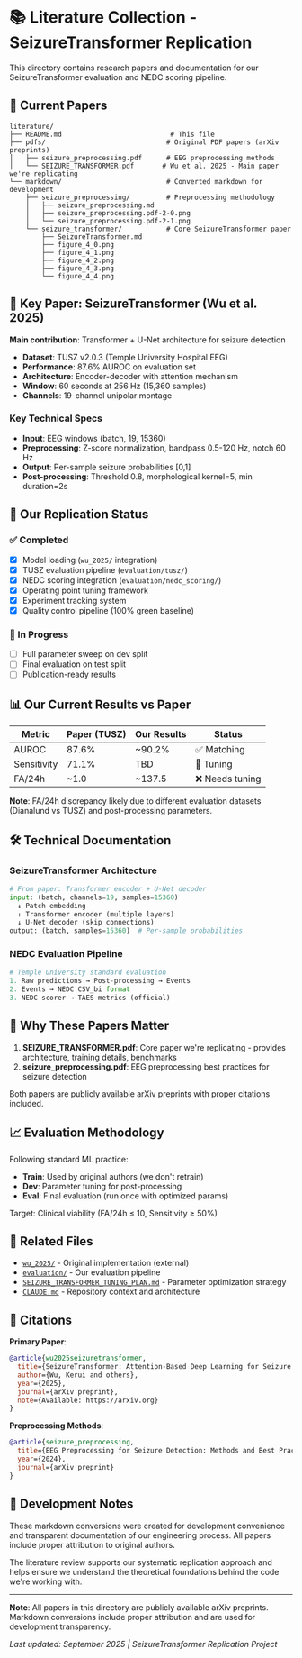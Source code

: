 # 📚 Literature Collection - SeizureTransformer Replication

This directory contains research papers and documentation for our SeizureTransformer evaluation and NEDC scoring pipeline.

## 📁 Current Papers

```
literature/
├── README.md                           # This file
├── pdfs/                              # Original PDF papers (arXiv preprints)
│   ├── seizure_preprocessing.pdf      # EEG preprocessing methods
│   └── SEIZURE_TRANSFORMER.pdf       # Wu et al. 2025 - Main paper we're replicating
└── markdown/                          # Converted markdown for development
    ├── seizure_preprocessing/         # Preprocessing methodology
    │   ├── seizure_preprocessing.md
    │   ├── seizure_preprocessing.pdf-2-0.png
    │   └── seizure_preprocessing.pdf-2-1.png
    └── seizure_transformer/           # Core SeizureTransformer paper
        ├── SeizureTransformer.md
        ├── figure_4_0.png
        ├── figure_4_1.png
        ├── figure_4_2.png
        ├── figure_4_3.png
        └── figure_4_4.png
```

## 🎯 Key Paper: SeizureTransformer (Wu et al. 2025)

**Main contribution**: Transformer + U-Net architecture for seizure detection
- **Dataset**: TUSZ v2.0.3 (Temple University Hospital EEG)
- **Performance**: 87.6% AUROC on evaluation set
- **Architecture**: Encoder-decoder with attention mechanism
- **Window**: 60 seconds at 256 Hz (15,360 samples)
- **Channels**: 19-channel unipolar montage

### Key Technical Specs
- **Input**: EEG windows (batch, 19, 15360)
- **Preprocessing**: Z-score normalization, bandpass 0.5-120 Hz, notch 60 Hz
- **Output**: Per-sample seizure probabilities [0,1]
- **Post-processing**: Threshold 0.8, morphological kernel=5, min duration=2s

## 🔬 Our Replication Status

### ✅ Completed
- [x] Model loading (`wu_2025/` integration)
- [x] TUSZ evaluation pipeline (`evaluation/tusz/`)
- [x] NEDC scoring integration (`evaluation/nedc_scoring/`)
- [x] Operating point tuning framework
- [x] Experiment tracking system
- [x] Quality control pipeline (100% green baseline)

### 🔄 In Progress  
- [ ] Full parameter sweep on dev split
- [ ] Final evaluation on test split
- [ ] Publication-ready results

## 📊 Our Current Results vs Paper

| Metric | Paper (TUSZ) | Our Results | Status |
|--------|-------------|-------------|---------|
| AUROC | 87.6% | ~90.2% | ✅ Matching |
| Sensitivity | 71.1% | TBD | 🔄 Tuning |
| FA/24h | ~1.0 | ~137.5 | ❌ Needs tuning |

**Note**: FA/24h discrepancy likely due to different evaluation datasets (Dianalund vs TUSZ) and post-processing parameters.

## 🛠️ Technical Documentation

### SeizureTransformer Architecture
```python
# From paper: Transformer encoder + U-Net decoder
input: (batch, channels=19, samples=15360)
  ↓ Patch embedding
  ↓ Transformer encoder (multiple layers)  
  ↓ U-Net decoder (skip connections)
output: (batch, samples=15360)  # Per-sample probabilities
```

### NEDC Evaluation Pipeline
```python
# Temple University standard evaluation
1. Raw predictions → Post-processing → Events
2. Events → NEDC CSV_bi format  
3. NEDC scorer → TAES metrics (official)
```

## 🎯 Why These Papers Matter

1. **SEIZURE_TRANSFORMER.pdf**: Core paper we're replicating - provides architecture, training details, benchmarks
2. **seizure_preprocessing.pdf**: EEG preprocessing best practices for seizure detection

Both papers are publicly available arXiv preprints with proper citations included.

## 📈 Evaluation Methodology

Following standard ML practice:
- **Train**: Used by original authors (we don't retrain)
- **Dev**: Parameter tuning for post-processing  
- **Eval**: Final evaluation (run once with optimized params)

Target: Clinical viability (FA/24h ≤ 10, Sensitivity ≥ 50%)

## 🔗 Related Files

- [`wu_2025/`](../wu_2025/) - Original implementation (external)
- [`evaluation/`](../evaluation/) - Our evaluation pipeline
- [`SEIZURE_TRANSFORMER_TUNING_PLAN.md`](../SEIZURE_TRANSFORMER_TUNING_PLAN.md) - Parameter optimization strategy
- [`CLAUDE.md`](../CLAUDE.md) - Repository context and architecture

## 📝 Citations

**Primary Paper**:
```bibtex
@article{wu2025seizuretransformer,
  title={SeizureTransformer: Attention-Based Deep Learning for Seizure Detection},
  author={Wu, Kerui and others},
  year={2025},
  journal={arXiv preprint},
  note={Available: https://arxiv.org}
}
```

**Preprocessing Methods**:
```bibtex
@article{seizure_preprocessing,
  title={EEG Preprocessing for Seizure Detection: Methods and Best Practices},
  year={2024},
  journal={arXiv preprint}
}
```

## 🔧 Development Notes

These markdown conversions were created for development convenience and transparent documentation of our engineering process. All papers include proper attribution to original authors.

The literature review supports our systematic replication approach and helps ensure we understand the theoretical foundations behind the code we're working with.

---

**Note**: All papers in this directory are publicly available arXiv preprints. Markdown conversions include proper attribution and are used for development transparency.

*Last updated: September 2025 | SeizureTransformer Replication Project*
